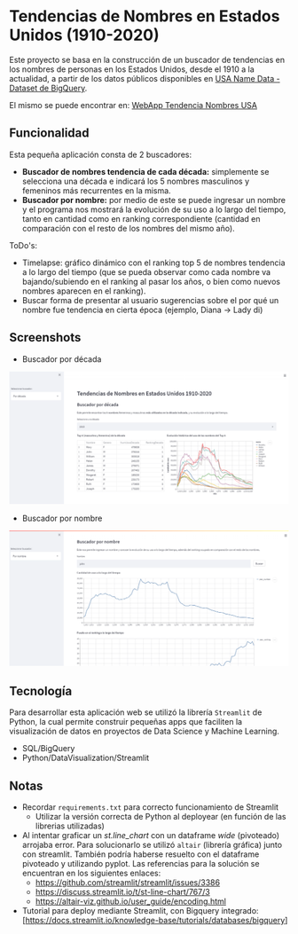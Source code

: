 # Tendencias de Nombres en Estados Unidos (1910-2020)
Este proyecto se basa en la construcción de un buscador de tendencias en los nombres de personas en los Estados Unidos, desde el 1910 a la actualidad, a partir de los datos públicos disponibles en [USA Name Data - Dataset de BigQuery](https://www.kaggle.com/datasets/datagov/usa-names?select=usa_1910_current).

El mismo se puede encontrar en: [WebApp Tendencia Nombres USA](https://share.streamlit.io/livramentoluciano/data-science-practices/main/usa-name-trends/app/app.py)

## Funcionalidad
Esta pequeña aplicación consta de 2 buscadores:
- **Buscador de nombres tendencia de cada década:** simplemente se selecciona una década e indicará los 5 nombres masculinos y femeninos más recurrentes en la misma.
- **Buscador por nombre:** por medio de este se puede ingresar un nombre y el programa nos mostrará la evolución de su uso a lo largo del tiempo, tanto en cantidad como en ranking correspondiente (cantidad en comparación con el resto de los nombres del mismo año).

ToDo's: 
- Timelapse: gráfico dinámico con el ranking top 5 de nombres tendencia a lo largo del tiempo (que se pueda observar como cada nombre va bajando/subiendo en el ranking al pasar los años, o bien como nuevos nombres aparecen en el ranking).
- Buscar forma de presentar al usuario sugerencias sobre el por qué un nombre fue tendencia en cierta época (ejemplo, Diana -> Lady di)


## Screenshots
- Buscador por década

<img src="screenshots/year_search.png" alt="Buscador por década" width="600"/>

- Buscador por nombre

<img src="screenshots/name_search.png" alt="Buscador por nombre" width="600"/>

## Tecnología
Para desarrollar esta aplicación web se utilizó la librería `Streamlit` de Python, la cual permite construir pequeñas apps que faciliten la visualización de datos en proyectos de Data Science y Machine Learning.
- SQL/BigQuery
- Python/DataVisualization/Streamlit

## Notas
- Recordar `requirements.txt` para correcto funcionamiento de Streamlit
    - Utilizar la versión correcta de Python al deployear (en función de las librerias utilizadas)
- Al intentar graficar un *st.line_chart* con un dataframe *wide* (pivoteado) arrojaba error. Para solucionarlo se utilizó `altair` (librería gráfica) junto con streamlit. También podría haberse resuelto con el dataframe pivoteado y utilizando pyplot. Las referencias para la solución se encuentran en los siguientes enlaces:
    - https://github.com/streamlit/streamlit/issues/3386
    - https://discuss.streamlit.io/t/st-line-chart/767/3
    - https://altair-viz.github.io/user_guide/encoding.html
- Tutorial para deploy mediante Streamlit, con Bigquery integrado: [https://docs.streamlit.io/knowledge-base/tutorials/databases/bigquery]

